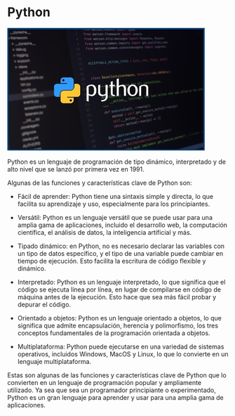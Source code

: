 # Python 

![Descripción de la imagen](../figures/python.jpg)

Python es un lenguaje de programación de tipo dinámico, interpretado y de alto nivel que se lanzó por primera vez en 1991. 

Algunas de las funciones y características clave de Python son:

- Fácil de aprender: Python tiene una sintaxis simple y directa, lo que facilita su aprendizaje y uso, especialmente para los principiantes.

- Versátil: Python es un lenguaje versátil que se puede usar para una amplia gama de aplicaciones, incluido el desarrollo web, la computación científica, el análisis de datos, la inteligencia artificial y más.

- Tipado dinámico: en Python, no es necesario declarar las variables con un tipo de datos específico, y el tipo de una variable puede cambiar en tiempo de ejecución. Esto facilita la escritura de código flexible y dinámico.

- Interpretado: Python es un lenguaje interpretado, lo que significa que el código se ejecuta línea por línea, en lugar de compilarse en código de máquina antes de la ejecución. Esto hace que sea más fácil probar y depurar el código.

- Orientado a objetos: Python es un lenguaje orientado a objetos, lo que significa que admite encapsulación, herencia y polimorfismo, los tres conceptos fundamentales de la programación orientada a objetos.

- Multiplataforma: Python puede ejecutarse en una variedad de sistemas operativos, incluidos Windows, MacOS y Linux, lo que lo convierte en un lenguaje multiplataforma.

Estas son algunas de las funciones y características clave de Python que lo convierten en un lenguaje de programación popular y ampliamente utilizado. Ya sea que sea un programador principiante o experimentado, Python es un gran lenguaje para aprender y usar para una amplia gama de aplicaciones.
